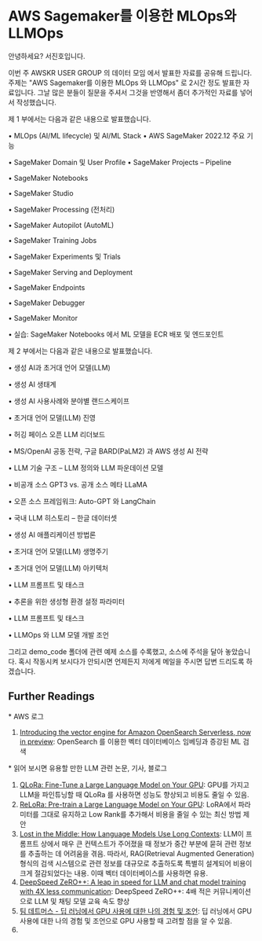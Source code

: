 # AWS Sagemaker를 이용한 MLOps와 LLMOps

안녕하세요? 서진호입니다. 

이번 주 AWSKR USER GROUP 의 데이터 모임 에서 발표한 자료를 공유해 드립니다.
주제는 "AWS Sagemaker를 이용한 MLOps 와 LLMOps" 로 2시간 정도 발표한 자료입니다.
그날 많은 분들이 질문을 주셔서 그것을 반영해서 좀더 추가적인 자료를 넣어서 작성했습니다.

제 1 부에서는 다음과 같은 내용으로 발표했습니다.

<p> • MLOps (AI/ML lifecycle) 및 AI/ML Stack • AWS SageMaker 2022.12 주요 기능 </p>
<p> • SageMaker Domain 및 User Profile • SageMaker Projects – Pipeline </p>
<p> • SageMaker Notebooks </p>
<p> • SageMaker Studio </p>
<p> • SageMaker Processing (전처리) </p>
<p> • SageMaker Autopilot (AutoML) </p>
<p> • SageMaker Training Jobs </p>
<p> • SageMaker Experiments 및 Trials </p>
<p> • SageMaker Serving and Deployment 
<p> • SageMaker Endpoints </p>
<p> • SageMaker Debugger </p>
<p> • SageMaker Monitor </p>
<p> • 실습: SageMaker Notebooks 에서 ML 모델을 ECR 배포 및 엔드포인트 </p>


제 2 부에서는 다음과 같은 내용으로 발표했습니다.

<p> • 생성 AI과 초거대 언어 모델(LLM) </p>
<p> • 생성 AI 생태계 </p>
<p> • 생성 AI 사용사례와 분야별 랜드스케이프 </p>
<p> • 초거대 언어 모델(LLM) 진영 </p>
<p> • 허깅 페이스 오픈 LLM 리더보드 </p>
<p> • MS/OpenAI 공동 전략, 구글 BARD(PaLM2) 과 AWS 생성 AI 전략 </p> 
<p> • LLM 기술 구조 – LLM 정의와 LLM 파운데이션 모델 </p>
<p> • 비공개 소스 GPT3 vs. 공개 소스 메타 LLaMA </p>
<p> • 오픈 소스 프레임워크: Auto-GPT 와 LangChain </p>
<p> • 국내 LLM 히스토리 – 한글 데이터셋 </p>
<p> • 생성 AI 애플리케이션 방법론 </p>
<p> • 초거대 언어 모델(LLM) 생명주기 </p>
<p> • 초거대 언어 모델(LLM) 아키텍처 </p>
<p> • LLM 프롬프트 및 태스크 </p>
<p> • 추론을 위한 생성형 환경 설정 파라미터 </p>
<p> • LLM 프롬프트 및 태스크 </p>
<p> • LLMOps 와 LLM 모델 개발 조언 </p>

그리고 demo_code 폴더에 관련 예제 소스를 수록했고, 소스에 주석을 달아 놓았습니다. 
혹시 작동시켜 보시다가 안되시면 언제든지 저에게 메일을 주시면 답변 드리도록 하겠습니다.

## Further Readings ##

<P> * AWS 로그 </P>

1. [Introducing the vector engine for Amazon OpenSearch Serverless, now in preview](https://aws.amazon.com/ko/blogs/big-data/introducing-the-vector-engine-for-amazon-opensearch-serverless-now-in-preview/): OpenSearch 를 이용한 벡터 데이터베이스 임베딩과 증강된 ML 검색


<p> * 읽어 보시면 유용할 만한 LLM 관련 논문, 기사, 블로그 </p>


1. [QLoRa: Fine-Tune a Large Language Model on Your GPU](https://towardsdatascience.com/qlora-fine-tune-a-large-language-model-on-your-gpu-27bed5a03e2b): GPU를 가지고 LLM을 파인튜닝할 때 QLoRa 를 사용하면 성능도 향상되고 비용도 줄일 수 있음. 
2. [ReLoRa: Pre-train a Large Language Model on Your GPU](https://towardsdatascience.com/relora-pre-train-a-large-language-model-on-your-gpu-d104756f9ddf): LoRA에서 파라미터를 그대로 유지하고 Low Rank를 추가해서 비용을 줄일 수 있는 최신 방법 제안
3. [Lost in the Middle: How Language Models Use Long Contexts](https://arxiv.org/pdf/2307.03172.pdf): LLM이 프롬프트 상에서 매우 큰 컨텍스트가 주어졌을 때 정보가 중간 부분에 묻혀 관련 정보를 추출하는 데 어려움을 겪음. 따라서, RAG(Retrieval Augmented Generation) 형식의 검색 시스템으로 관련 정보를 대규모로 추출하도록 특별히 설계되어 비용이 크게 절감되었다는 내용. 이때 벡터 데이터베이스를 사용하면 유용. 
4. [DeepSpeed ZeRO++: A leap in speed for LLM and chat model training with 4X less communication](https://www.microsoft.com/en-us/research/blog/deepspeed-zero-a-leap-in-speed-for-llm-and-chat-model-training-with-4x-less-communication/): DeepSpeed ​​ZeRO++: 4배 적은 커뮤니케이션으로 LLM 및 채팅 모델 교육 속도 향상
5. [팀 데트머스 - 딥 러닝에서 GPU 사용에 대한 나의 경험 및 조언](https://timdettmers.com/2023/01/30/which-gpu-for-deep-learning/): 딥 러닝에서 GPU 사용에 대한 나의 경험 및 조언으로 GPU 사용할 때 고려할 점을 알 수 있음.
6. 
